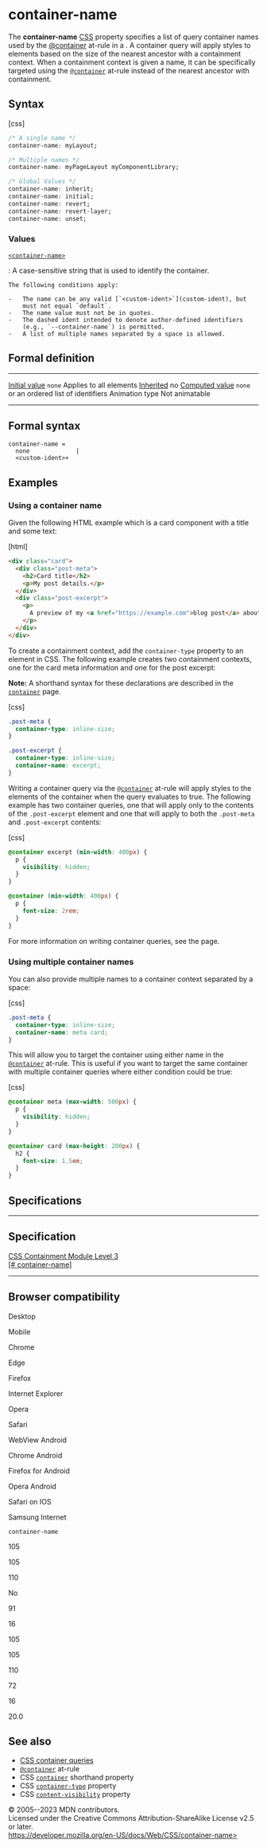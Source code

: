 container-name
==============

The **container-name**
[CSS](https://developer.mozilla.org/en-US/docs/Web/CSS) property
specifies a list of query container names used by the
[\@container](@container.md) at-rule in a [](css_container_queries.md). A container query will apply styles to
elements based on the size of the nearest ancestor with a containment
context. When a containment context is given a name, it can be
specifically targeted using the [`@container`](@container.md) at-rule
instead of the nearest ancestor with containment.

Syntax
------

[css]

```css
/* A single name */
container-name: myLayout;

/* Multiple names */
container-name: myPageLayout myComponentLibrary;

/* Global Values */
container-name: inherit;
container-name: initial;
container-name: revert;
container-name: revert-layer;
container-name: unset;
```

### Values

[`<container-name>`](#container-name)

:   A case-sensitive string that is used to identify the container.

    The following conditions apply:

    -   The name can be any valid [`<custom-ident>`](custom-ident), but
        must not equal `default`.
    -   The name value must not be in quotes.
    -   The dashed ident intended to denote author-defined identifiers
        (e.g., `--container-name`) is permitted.
    -   A list of multiple names separated by a space is allowed.

Formal definition
-----------------

  ---------------------------------- ------------------------------------------
  [Initial value](initial_value.md)     `none`
  Applies to                         all elements
  [Inherited](inheritance.md)           no
  [Computed value](computed_value.md)   `none` or an ordered list of identifiers
  Animation type                     Not animatable
  ---------------------------------- ------------------------------------------

Formal syntax
-------------

```
container-name = 
  none             |
  <custom-ident>+  
```

Examples
--------

### Using a container name

Given the following HTML example which is a card component with a title
and some text:

[html]

```html
<div class="card">
  <div class="post-meta">
    <h2>Card title</h2>
    <p>My post details.</p>
  </div>
  <div class="post-excerpt">
    <p>
      A preview of my <a href="https://example.com">blog post</a> about cats.
    </p>
  </div>
</div>
```

To create a containment context, add the `container-type` property to an
element in CSS. The following example creates two containment contexts,
one for the card meta information and one for the post excerpt:

**Note:** A shorthand syntax for these declarations are described in the
[`container`](container.md) page.

[css]

```css
.post-meta {
  container-type: inline-size;
}

.post-excerpt {
  container-type: inline-size;
  container-name: excerpt;
}
```

Writing a container query via the [`@container`](@container.md) at-rule
will apply styles to the elements of the container when the query
evaluates to true. The following example has two container queries, one
that will apply only to the contents of the `.post-excerpt` element and
one that will apply to both the `.post-meta` and `.post-excerpt`
contents:

[css]

```css
@container excerpt (min-width: 400px) {
  p {
    visibility: hidden;
  }
}

@container (min-width: 400px) {
  p {
    font-size: 2rem;
  }
}
```

For more information on writing container queries, see the [](css_container_queries.md) page.

### Using multiple container names

You can also provide multiple names to a container context separated by
a space:

[css]

```css
.post-meta {
  container-type: inline-size;
  container-name: meta card;
}
```

This will allow you to target the container using either name in the
[`@container`](@container.md) at-rule. This is useful if you want to target
the same container with multiple container queries where either
condition could be true:

[css]

```css
@container meta (max-width: 500px) {
  p {
    visibility: hidden;
  }
}

@container card (max-height: 200px) {
  h2 {
    font-size: 1.5em;
  }
}
```

Specifications
--------------

  ----------------------------------------------------------------------------------

Specification
  ----------------------------------------------------------------------------------

  [CSS Containment Module Level 3\
  [\#
  container-name]](https://drafts.csswg.org/css-contain-3/#container-name)

  ----------------------------------------------------------------------------------

Browser compatibility
---------------------

Desktop

Mobile

Chrome

Edge

Firefox

Internet Explorer

Opera

Safari

WebView Android

Chrome Android

Firefox for Android

Opera Android

Safari on IOS

Samsung Internet

`container-name`

105

105

110

No

91

16

105

105

110

72

16

20.0

See also
--------

- [CSS container queries](css_container_queries.md)
- [`@container`](@container.md) at-rule
- CSS [`container`](container.md) shorthand property
- CSS [`container-type`](container-type.md) property
- CSS [`content-visibility`](content-visibility.md) property

© 2005--2023 MDN contributors.\
Licensed under the Creative Commons Attribution-ShareAlike License v2.5
or later.\
https://developer.mozilla.org/en-US/docs/Web/CSS/container-name>
